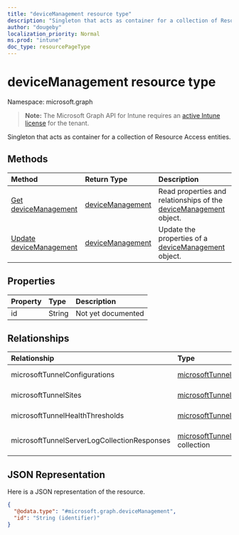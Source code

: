 ```yaml
---
title: "deviceManagement resource type"
description: "Singleton that acts as container for a collection of Resource Access entities."
author: "dougeby"
localization_priority: Normal
ms.prod: "intune"
doc_type: resourcePageType
---
```


# deviceManagement resource type

Namespace: microsoft.graph

> **Note:** The Microsoft Graph API for Intune requires an [active Intune license](https://go.microsoft.com/fwlink/?linkid=839381) for the tenant.

Singleton that acts as container for a collection of Resource Access entities.

## Methods
|Method|Return Type|Description|
|:---|:---|:---|
|[Get deviceManagement](../api/intune-mstunnel-devicemanagement-get.md)|[deviceManagement](../resources/intune-mstunnel-devicemanagement.md)|Read properties and relationships of the [deviceManagement](../resources/intune-mstunnel-devicemanagement.md) object.|
|[Update deviceManagement](../api/intune-mstunnel-devicemanagement-update.md)|[deviceManagement](../resources/intune-mstunnel-devicemanagement.md)|Update the properties of a [deviceManagement](../resources/intune-mstunnel-devicemanagement.md) object.|

## Properties
|Property|Type|Description|
|:---|:---|:---|
|id|String|Not yet documented|

## Relationships
|Relationship|Type|Description|
|:---|:---|:---|
|microsoftTunnelConfigurations|[microsoftTunnelConfiguration](../resources/intune-mstunnel-microsofttunnelconfiguration.md) collection|Collection of MicrosoftTunnelConfiguration settings associated with account.|
|microsoftTunnelSites|[microsoftTunnelSite](../resources/intune-mstunnel-microsofttunnelsite.md) collection|Collection of MicrosoftTunnelSite settings associated with account.|
|microsoftTunnelHealthThresholds|[microsoftTunnelHealthThreshold](../resources/intune-mstunnel-microsofttunnelhealththreshold.md) collection|Collection of MicrosoftTunnelHealthThreshold settings associated with account.|
|microsoftTunnelServerLogCollectionResponses|[microsoftTunnelServerLogCollectionResponse](../resources/intune-mstunnel-microsofttunnelserverlogcollectionresponse.md) collection|Collection of MicrosoftTunnelServerLogCollectionResponse settings associated with account.|

## JSON Representation
Here is a JSON representation of the resource.
<!-- {
  "blockType": "resource",
  "keyProperty": "id",
  "@odata.type": "microsoft.graph.deviceManagement"
}
-->
``` json
{
  "@odata.type": "#microsoft.graph.deviceManagement",
  "id": "String (identifier)"
}
```






